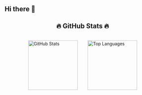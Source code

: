 ## Hi there 👋

<!--
**ariesanhthu/ariesanhthu** is a ✨ _special_ ✨ repository because its `README.md` (this file) appears on your GitHub profile.

Here are some ideas to get you started:

- 🔭 I’m currently working on ...
- 🌱 I’m currently learning ...
- 👯 I’m looking to collaborate on ...
- 🤔 I’m looking for help with ...
- 💬 Ask me about ...
- 📫 How to reach me: ...
- 😄 Pronouns: ...
- ⚡ Fun fact: ...
-->
<h2 align="center">🔥 GitHub Stats 🔥</h2>
<br>
<div style="display: flex; justify-content: center; width: 100%; gap: 2rem">
  <a href="#" title="ariesanhthu" style="">
    <img src="https://github-readme-stats.vercel.app/api?username=ariesanhthu&show_icons=true&theme=tokyonight" alt="GitHub Stats" style="height: 10rem; width: auto;" />
  </a>
  <a href="#" title="ariesanhthu">
    <img src="https://github-readme-stats.vercel.app/api/top-langs/?username=ariesanhthu&theme=tokyonight&hide=pawn,pascal&layout=compact" alt="Top Languages" style="height: 10rem; width: auto;" />
  </a>
</div>

